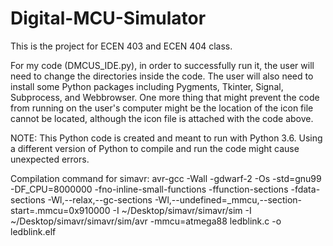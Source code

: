 # Digital-MCU-Simulator
This is the project for ECEN 403 and ECEN 404 class.

For my code (DMCUS_IDE.py), in order to successfully run it, the user will need to change the directories inside the code. The user will also need to install some Python packages including Pygments, Tkinter, Signal, Subprocess, and Webbrowser. One more thing that might prevent the code from running on the user's computer might be the location of the icon file cannot be located, although the icon file is attached with the code above. 

NOTE: This Python code is created and meant to run with Python 3.6. Using a different version of Python to compile and run the code might cause unexpected errors.

Compilation command for simavr: 
avr-gcc -Wall -gdwarf-2 -Os -std=gnu99 -DF_CPU=8000000 -fno-inline-small-functions -ffunction-sections -fdata-sections -Wl,--relax,--gc-sections -Wl,--undefined=_mmcu,--section-start=.mmcu=0x910000 -I ~/Desktop/simavr/simavr/sim -I ~/Desktop/simavr/simavr/sim/avr -mmcu=atmega88 ledblink.c -o ledblink.elf

